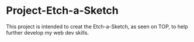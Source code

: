 # Project-Etch-a-Sketch

This project is intended to creat the Etch-a-Sketch, as seen on TOP, to help further develop my web dev skills.

